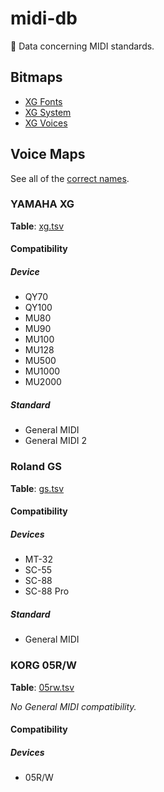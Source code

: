 # midi-db
🎹 Data concerning MIDI standards.

## Bitmaps
* [XG Fonts](/bitmaps/xg/font.tsv)
* [XG System](/bitmaps/xg/system.tsv)
* [XG Voices](/bitmaps/xg/voices.tsv)

## Voice Maps
See all of the [correct names](/bank/en.tsv).

### YAMAHA XG
**Table**: [xg.tsv](/bank/xg.tsv)

#### Compatibility
##### Device
* QY70
* QY100
* MU80
* MU90
* MU100
* MU128
* MU500
* MU1000
* MU2000

##### Standard
* General MIDI
* General MIDI 2

### Roland GS
**Table**: [gs.tsv](/bank/gs.tsv)

#### Compatibility
##### Devices
* MT-32
* SC-55
* SC-88
* SC-88 Pro

##### Standard
* General MIDI

### KORG 05R/W
**Table**: [05rw.tsv](/bank/05rw.tsv)

_No General MIDI compatibility._

#### Compatibility
##### Devices
* 05R/W
